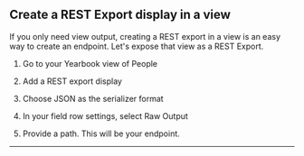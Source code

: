 ## Create a REST Export display in a view

If you only need view output, creating a REST export in a view is an easy way to create an endpoint. Let's expose that view as a REST Export. 

1.  Go to your Yearbook view of People

2.  Add a REST export display

3. Choose JSON as the serializer format

4. In your field row settings, select Raw Output

5. Provide a path. This will be your endpoint.

---
